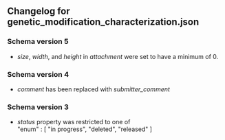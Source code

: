 ## Changelog for genetic_modification_characterization.json

### Schema version 5

* *size*, *width*, and *height* in *attachment* were set to have a minimum of 0.

### Schema version 4

* *comment* has been replaced with *submitter_comment*

### Schema version 3

* *status* property was restricted to one of  
    "enum" : [
        "in progress",
        "deleted",
        "released"
    ]
